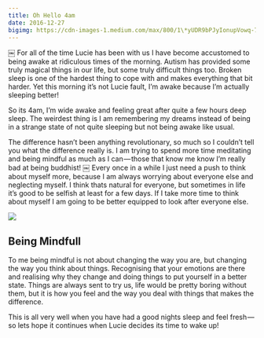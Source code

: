 ```yaml
---
title: Oh Hello 4am
date: 2016-12-27
bigimg: https://cdn-images-1.medium.com/max/800/1\*yUDR9bPJyIonupVowq-7mQ.jpeg
---
```

￼
For all of the time Lucie has been with us I have become accustomed to being awake at ridiculous times of the morning. Autism has provided some truly magical things in our life, but some truly difficult things too. Broken sleep is one of the hardest thing to cope with and makes everything that bit harder. Yet this morning it’s not Lucie fault, I’m awake because I’m actually sleeping better!

So its 4am, I’m wide awake and feeling great after quite a few hours deep sleep. The weirdest thing is I am remembering my dreams instead of being in a strange state of not quite sleeping but not being awake like usual.

The difference hasn’t been anything revolutionary, so much so I couldn’t tell you what the difference really is. I am trying to spend more time meditating and being mindful as much as I can — those that know me know I’m really bad at being buddhist!
￼
Every once in a while I just need a push to think about myself more, because I am always worrying about everyone else and neglecting myself. I think thats natural for everyone, but sometimes in life it’s good to be selfish at least for a few days. If I take more time to think about myself I am going to be better equipped to look after everyone else.

![][image-1]

## Being Mindfull
To me being mindful is not about changing the way you are, but changing the way you think about things. Recognising that your emotions are there and realising why they change and doing things to put yourself in a better state. Things are always sent to try us, life would be pretty boring without them, but it is how you feel and the way you deal with things that makes the difference.

This is all very well when you have had a good nights sleep and feel fresh — so lets hope it continues when Lucie decides its time to wake up!

[image-1]:	https://cdn-images-1.medium.com/max/800/1*SEJVpcEMbKM72jfqe3oHWg.png